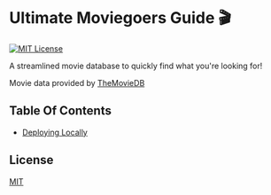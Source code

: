 # Ultimate Moviegoers Guide 🎬

[![MIT License](https://img.shields.io/github/license/alan2207/bulletproof-react)](https://github.com/alan2207/bulletproof-react/blob/master/LICENCE)

A streamlined movie database to quickly find what you're looking for!

Movie data provided by [TheMovieDB](https://www.themoviedb.org/)

## Table Of Contents

- [Deploying Locally](docs/local-deployment.md)

## License

[MIT](https://choosealicense.com/licenses/mit/)
